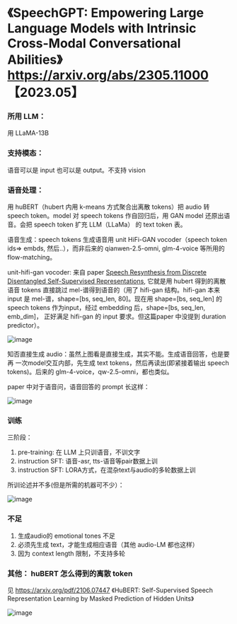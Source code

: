 # 《SpeechGPT: Empowering Large Language Models with Intrinsic Cross-Modal Conversational Abilities》 https://arxiv.org/abs/2305.11000 【2023.05】

### 所用 LLM：
用 LLaMA-13B

### 支持模态：
语音可以是 input 也可以是 output。不支持 vision

### 语音处理：
用 huBERT（hubert 内用 k-means 方式聚合出离散 tokens）把 audio 转 speech token。model 对 speech tokens 作自回归后，用 GAN model 还原出语音。会把 speech token 扩充 LLM（LLaMa） 的 text token 表。

语音生成：speech tokens 生成语音用 unit HiFi-GAN vocoder（speech token ids=> embds, 然后..），而非后来的 qianwen-2.5-omni, glm-4-voice 等所用的 flow-matching。

unit-hifi-gan vocoder: 来自 paper [Speech Resynthesis from Discrete Disentangled Self-Supervised Representations](https://arxiv.org/pdf/2104.00355), 它就是用 hubert 得到的离散语音 tokens 直接跳过 mel-谱得到语音的（用了 hifi-gan 结构。hifi-gan 本来 input 是 mel-谱，shape=[bs, seq_len, 80]。现在用 shape=[bs, seq_len] 的 speech tokens 作为input，经过 embedding 后，shape=[bs, seq_len, emb_dim]， 正好满足 hifi-gan 的 input 要求。但这篇paper 中没提到 duration predictor）。

![image](https://github.com/user-attachments/assets/94af0198-5bbb-4147-8b50-a4e45307cf4c)

知否直接生成 audio：虽然上图看是直接生成，其实不能。生成语音回答，也是要再 一次model交互内部，先生成 text tokens，然后再读出(即紧接着输出 speech tokens)。后来的 glm-4-voice，qw-2.5-omni，都也类似。

paper 中对于语音问，语音回答的 prompt 长这样：

![image](https://github.com/user-attachments/assets/c9ba0a3b-078a-4050-9576-33ed070ca743)

### 训练

三阶段：
1. pre-training: 在 LLM 上只训语音，不训文字
2. instruction SFT: 语音-asr, tts-语音等pair数据上训
3. instruction SFT: LORA方式，在混杂text与audio的多轮数据上训

所训论述并不多(但是所需的机器可不少）：

![image](https://github.com/user-attachments/assets/92e56078-2d4b-46e8-9d66-5a5d4612b2e8)

### 不足
1. 生成audio的 emotional tones 不足
2. 必须先生成 text，才能生成相应语音（其他 audio-LM 都也这样）
3. 因为 context length 限制，不支持多轮

### 其他： huBERT 怎么得到的离散 token

见 https://arxiv.org/pdf/2106.07447 《HuBERT: Self-Supervised Speech Representation Learning by Masked Prediction of Hidden Units》

![image](https://github.com/user-attachments/assets/4e37ef75-dba8-413e-b11b-621bef008180)
